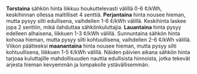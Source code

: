 **Torstaina** sähkön hinta liikkuu houkuttelevasti välillä 0-6 ¢/kWh, keskihinnan ollessa maltilliset 4 senttiä. **Perjantaina** hinta nousee hieman, mutta pysyy silti edullisena, vaihdellen 1-6 ¢/kWh välillä. Keskihinta laskee jopa 2 senttiin, mikä ilahduttaa sähkönkuluttajia. **Lauantaina** hinta pysyy edelleen alhaisena, liikkuen 1-3 ¢/kWh välillä. Sunnuntaina sähkön hinta kohoaa hieman, mutta pysyy silti kohtuullisena, vaihdellen 2-6 ¢/kWh välillä. Viikon päätteeksi **maanantaina** hinta nousee hieman, mutta pysyy silti kohtuullisena, liikkuen 1-5 ¢/kWh välillä. Näiden päivien aikana sähkön hinta tarjoaa kuluttajille mahdollisuuden nauttia edullisista hinnoista, jotka tekevät arjesta hieman kevyemmän ja lompakolle ystävällisemmän.